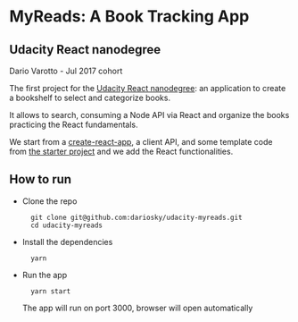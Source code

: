 MyReads: A Book Tracking App
============================

## Udacity React nanodegree

  Dario Varotto - Jul 2017 cohort

The first project for the [Udacity React nanodegree](https://www.udacity.com/degrees/react-nanodegree--nd019):
an application to create a bookshelf to select and categorize books.

It allows to search, consuming a Node API via React and organize the books
practicing the React fundamentals.

We start from a [create-react-app](https://github.com/facebookincubator/create-react-app/),
a client API, and some template code from [the starter project](https://github.com/udacity/reactnd-project-myreads-starter) and we
add the React functionalities.


## How to run

* Clone the repo
	
		git clone git@github.com:dariosky/udacity-myreads.git
		cd udacity-myreads
	
* Install the dependencies
		
		yarn

* Run the app

		yarn start
		
  The app will run on port 3000, browser will open automatically
